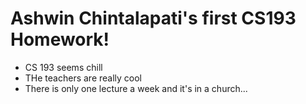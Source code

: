 # Ashwin Chintalapati's first CS193 Homework!

- CS 193 seems chill
- THe teachers are really cool
- There is only one lecture a week and it's in a church...
